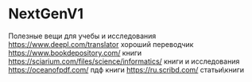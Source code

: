 # NextGenV1
Полезные вещи для учебы и исследования
https://www.deepl.com/translator хороший переводчик
https://www.bookdepository.com/ книги
https://sciarium.com/files/science/informatics/ книги и исследования
https://oceanofpdf.com/ пдф книги
https://ru.scribd.com/ статьи\книги 
